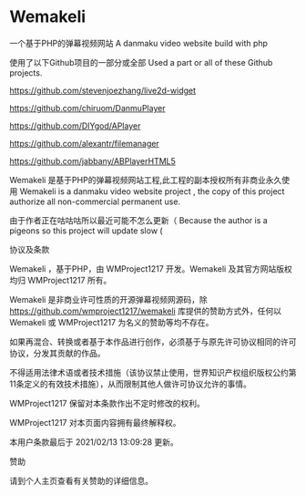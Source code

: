﻿# Wemakeli
一个基于PHP的弹幕视频网站
A danmaku video website build with php

使用了以下Github项目的一部分或全部
Used a part or all of these Github projects.

https://github.com/stevenjoezhang/live2d-widget

https://github.com/chiruom/DanmuPlayer

https://github.com/DIYgod/APlayer

https://github.com/alexantr/filemanager

https://github.com/jabbany/ABPlayerHTML5

Wemakeli 是基于PHP的弹幕视频网站工程,此工程的副本授权所有非商业永久使用
Wemakeli is a danmaku video website project , the copy of this project authorize all non-commercial permanent use.

由于作者正在咕咕咕所以最近可能不怎么更新（
Because the author is a pigeons so this project will update slow (

协议及条款

Wemakeli ，基于PHP，由 WMProject1217 开发。Wemakeli 及其官方网站版权均归 WMProject1217 所有。

Wemakeli 是非商业许可性质的开源弹幕视频网源码，除 https://github.com/wmproject1217/wemakeli 库提供的赞助方式外，任何以 Wemakeli 或 WMProject1217 为名义的赞助等均不存在。

如果再混合、转换或者基于本作品进行创作，必须基于与原先许可协议相同的许可协议，分发其贡献的作品。

不得适用法律术语或者技术措施（该协议禁止使用，世界知识产权组织版权公约第11条定义的有效技术措施），从而限制其他人做许可协议允许的事情。

WMProject1217 保留对本条款作出不定时修改的权利。

WMProject1217 对本页面内容拥有最终解释权。

本用户条款最后于 2021/02/13 13:09:28 更新。

赞助

请到个人主页查看有关赞助的详细信息。

